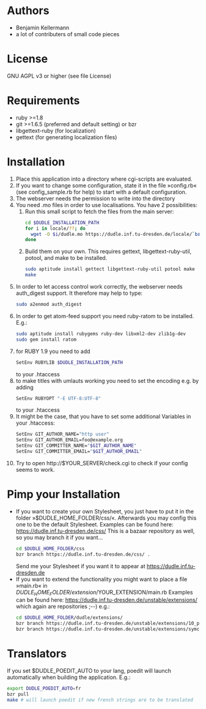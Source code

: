 # Authors
 * Benjamin Kellermann <Benjamin dot Kellermann at gmx in Germany>
 * a lot of contributers of small code pieces

# License
GNU AGPL v3 or higher (see file License)

# Requirements
 * ruby >=1.8
 * git >=1.6.5 (preferred and default setting) or bzr
 * libgettext-ruby (for localization)
 * gettext (for generating localization files)
 

 
# Installation
1. Place this application into a directory where cgi-scripts are evaluated.
2. If you want to change some configuration, state it in the file »config.rb«
   (see config_sample.rb for help)
   to start with a default configuration.
3. The webserver needs the permission to write into the directory 
4. You need .mo files in order to use localisations. 
   You have 2 possibilities:
   1. Run this small script to fetch the files from the main server:
      ```sh
      cd $DUDLE_INSTALLATION_PATH
      for i in locale/??; do
      	wget -O $i/dudle.mo https://dudle.inf.tu-dresden.de/locale/`basename $i`/dudle.mo
      done
      ```
   2. Build them on your own. This requires gettext, libgettext-ruby-util, potool, and make to be installed.
      ```sh
      sudo aptitude install gettect libgettext-ruby-util potool make
      make
      ```
5. In order to let access control work correctly, the webserver needs 
   auth_digest support. It therefore may help to type:
   ```sh
   sudo a2enmod auth_digest
   ```
6. In order to get atom-feed support you need ruby-ratom to be installed. E.g.:
   ```sh
   sudo aptitude install rubygems ruby-dev libxml2-dev zlib1g-dev
   sudo gem install ratom
   ```
7. for RUBY 1.9 you need to add 
   ```sh
   SetEnv RUBYLIB $DUDLE_INSTALLATION_PATH
   ```
   to your .htaccess
8. to make titles with umlauts working you need to set the encoding e.g. by adding
   ```sh
   SetEnv RUBYOPT "-E UTF-8:UTF-8"
   ```
   to your .htaccess
9. It might be the case, that you have to set some additional Variables in your .htaccess:
   	```sh
    SetEnv GIT_AUTHOR_NAME="http user"
    SetEnv GIT_AUTHOR_EMAIL=foo@example.org
    SetEnv GIT_COMMITTER_NAME="$GIT_AUTHOR_NAME"
    SetEnv GIT_COMMITTER_EMAIL="$GIT_AUTHOR_EMAIL"
    ```
10. Try to open http://$YOUR_SERVER/check.cgi to check if your config seems to work.
 
# Pimp your Installation
 * If you want to create your own Stylesheet, you just have to put it in
   the folder »$DUDLE_HOME_FOLDER/css/«. Afterwards you may config this one
   to be the default Stylesheet. Examples can be found here:
     https://dudle.inf.tu-dresden.de/css/
   This is a bazaar repository as well, so you may branch it if you want…
   ```sh
   cd $DUDLE_HOME_FOLDER/css
   bzr branch https://dudle.inf.tu-dresden.de/css/ .
   ```
   Send me your Stylesheet if you want it to appear at 
   https://dudle.inf.tu-dresden.de
 * If you want to extend the functionality you might want to place a file
   »main.rb« in $DUDLE_HOME_FOLDER/extension/$YOUR_EXTENSION/main.rb
   Examples can be found here:
     https://dudle.inf.tu-dresden.de/unstable/extensions/
     which again are repositories ;--) e.g.:
     ```sh
     cd $DUDLE_HOME_FOLDER/dudle/extensions/
     bzr branch https://dudle.inf.tu-dresden.de/unstable/extensions/10_participate/
     bzr branch https://dudle.inf.tu-dresden.de/unstable/extensions/symcrypt/
     ```

# Translators
If you set $DUDLE_POEDIT_AUTO to your lang, poedit will launch automatically when building the application.
E.g.:
```sh
export DUDLE_POEDIT_AUTO=fr
bzr pull
make # will launch poedit if new french strings are to be translated
```
